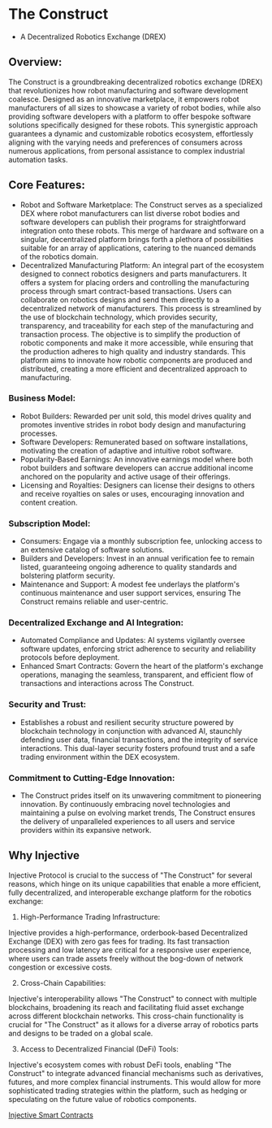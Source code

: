 # The Construct

* A Decentralized Robotics Exchange (DREX)

## Overview: 

The Construct is a groundbreaking decentralized robotics exchange (DREX) that revolutionizes how robot manufacturing and software development coalesce. Designed as an innovative marketplace, it empowers robot manufacturers of all sizes to showcase a variety of robot bodies, while also providing software developers with a platform to offer bespoke software solutions specifically designed for these robots. This synergistic approach guarantees a dynamic and customizable robotics ecosystem, effortlessly aligning with the varying needs and preferences of consumers across numerous applications, from personal assistance to complex industrial automation tasks.

## Core Features:

* Robot and Software Marketplace: The Construct serves as a specialized DEX where robot manufacturers can list diverse robot bodies and software developers can publish their programs for straightforward integration onto these robots. This merge of hardware and software on a singular, decentralized platform brings forth a plethora of possibilities suitable for an array of applications, catering to the nuanced demands of the robotics domain.
* Decentralized Manufacturing Platform: An integral part of the ecosystem designed to connect robotics designers and parts manufacturers. It offers a system for placing orders and controlling the manufacturing process through smart contract-based transactions. Users can collaborate on robotics designs and send them directly to a decentralized network of manufacturers. This process is streamlined by the use of blockchain technology, which provides security, transparency, and traceability for each step of the manufacturing and transaction process. The objective is to simplify the production of robotic components and make it more accessible, while ensuring that the production adheres to high quality and industry standards. This platform aims to innovate how robotic components are produced and distributed, creating a more efficient and decentralized approach to manufacturing.

### Business Model:
* Robot Builders: Rewarded per unit sold, this model drives quality and promotes inventive strides in robot body design and manufacturing processes.
* Software Developers: Remunerated based on software installations, motivating the creation of adaptive and intuitive robot software.
* Popularity-Based Earnings: An innovative earnings model where both robot builders and software developers can accrue additional income anchored on the popularity and active usage of their offerings.
* Licensing and Royalties: Designers can license their designs to others and receive royalties on sales or uses, encouraging innovation and content creation.

### Subscription Model:
* Consumers: Engage via a monthly subscription fee, unlocking access to an extensive catalog of software solutions.
* Builders and Developers: Invest in an annual verification fee to remain listed, guaranteeing ongoing adherence to quality standards and bolstering platform security.
* Maintenance and Support: A modest fee underlays the platform's continuous maintenance and user support services, ensuring The Construct remains reliable and user-centric.

### Decentralized Exchange and AI Integration:
* Automated Compliance and Updates: AI systems vigilantly oversee software updates, enforcing strict adherence to security and reliability protocols before deployment.
* Enhanced Smart Contracts: Govern the heart of the platform's exchange operations, managing the seamless, transparent, and efficient flow of transactions and interactions across The Construct.

### Security and Trust: 

* Establishes a robust and resilient security structure powered by blockchain technology in conjunction with advanced AI, staunchly defending user data, financial transactions, and the integrity of service interactions. This dual-layer security fosters profound trust and a safe trading environment within the DEX ecosystem.

### Commitment to Cutting-Edge Innovation: 

* The Construct prides itself on its unwavering commitment to pioneering innovation. By continuously embracing novel technologies and maintaining a pulse on evolving market trends, The Construct ensures the delivery of unparalleled experiences to all users and service providers within its expansive network.

## Why Injective
Injective Protocol is crucial to the success of "The Construct" for several reasons, which hinge on its unique capabilities that enable a more efficient, fully decentralized, and interoperable exchange platform for the robotics exchange:

1. High-Performance Trading Infrastructure: 

Injective provides a high-performance, orderbook-based Decentralized Exchange (DEX) with zero gas fees for trading. Its fast transaction processing and low latency are critical for a responsive user experience, where users can trade assets freely without the bog-down of network congestion or excessive costs.


2. Cross-Chain Capabilities: 

Injective's interoperability allows "The Construct" to connect with multiple blockchains, broadening its reach and facilitating fluid asset exchange across different blockchain networks. This cross-chain functionality is crucial for "The Construct" as it allows for a diverse array of robotics parts and designs to be traded on a global scale.


3. Access to Decentralized Financial (DeFi) Tools:

Injective's ecosystem comes with robust DeFi tools, enabling "The Construct" to integrate advanced financial mechanisms such as derivatives, futures, and more complex financial instruments. This would allow for more sophisticated trading strategies within the platform, such as hedging or speculating on the future value of robotics components.

[Injective Smart Contracts](https://github.com/kaitech-The-Construct/theConstruct/tree/main/blockchain_layer/services/smart_contracts/injective)